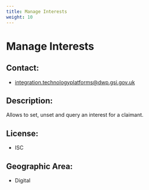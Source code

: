 ```yaml
---
title: Manage Interests
weight: 10
---
```


# Manage Interests

## Contact:
 - [integration.technologyplatforms@dwp.gsi.gov.uk](mailto:integration.technologyplatforms@dwp.gsi.gov.uk)

## Description:
Allows to set, unset and query an interest for a claimant.

## License:
 - ISC

## Geographic Area:
 - Digital

